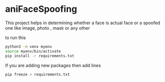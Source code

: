 # aniFaceSpoofing
This project helps in determining whether a face is actual face or a spoofed one like image, photo ,  mask or any other 

to run this

```bash
python3 -m venv myenv
source myenv/bin/activate
pip install -r requirements.txt
```

If you are adding new packages then add lines
```bash
pip freeze > requirements.txt
```





